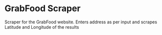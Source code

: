 # GrabFood Scraper
Scraper for the GrabFood website. Enters address as per input and scrapes Latitude and Longitude of the results